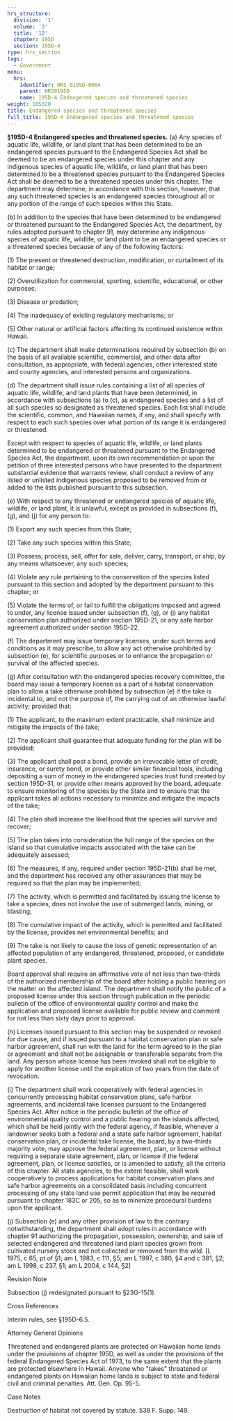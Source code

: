 ```yaml
---
hrs_structure:
  division: '1'
  volume: '3'
  title: '12'
  chapter: 195D
  section: 195D-4
type: hrs_section
tags:
  - Government
menu:
  hrs:
    identifier: HRS_0195D-0004
    parent: HRS0195D
    name: 195D-4 Endangered species and threatened species
weight: 105020
title: Endangered species and threatened species
full_title: 195D-4 Endangered species and threatened species
---
```

**§195D-4 Endangered species and threatened species.** (a) Any species of aquatic life, wildlife, or land plant that has been determined to be an endangered species pursuant to the Endangered Species Act shall be deemed to be an endangered species under this chapter and any indigenous species of aquatic life, wildlife, or land plant that has been determined to be a threatened species pursuant to the Endangered Species Act shall be deemed to be a threatened species under this chapter. The department may determine, in accordance with this section, however, that any such threatened species is an endangered species throughout all or any portion of the range of such species within this State.

(b) In addition to the species that have been determined to be endangered or threatened pursuant to the Endangered Species Act, the department, by rules adopted pursuant to chapter 91, may determine any indigenous species of aquatic life, wildlife, or land plant to be an endangered species or a threatened species because of any of the following factors:

(1) The present or threatened destruction, modification, or curtailment of its habitat or range;

(2) Overutilization for commercial, sporting, scientific, educational, or other purposes;

(3) Disease or predation;

(4) The inadequacy of existing regulatory mechanisms; or

(5) Other natural or artificial factors affecting its continued existence within Hawaii.

(c) The department shall make determinations required by subsection (b) on the basis of all available scientific, commercial, and other data after consultation, as appropriate, with federal agencies, other interested state and county agencies, and interested persons and organizations.

(d) The department shall issue rules containing a list of all species of aquatic life, wildlife, and land plants that have been determined, in accordance with subsections (a) to (c), as endangered species and a list of all such species so designated as threatened species. Each list shall include the scientific, common, and Hawaiian names, if any, and shall specify with respect to each such species over what portion of its range it is endangered or threatened.

Except with respect to species of aquatic life, wildlife, or land plants determined to be endangered or threatened pursuant to the Endangered Species Act, the department, upon its own recommendation or upon the petition of three interested persons who have presented to the department substantial evidence that warrants review, shall conduct a review of any listed or unlisted indigenous species proposed to be removed from or added to the lists published pursuant to this subsection.

(e) With respect to any threatened or endangered species of aquatic life, wildlife, or land plant, it is unlawful, except as provided in subsections (f), (g), and (j) for any person to:

(1) Export any such species from this State;

(2) Take any such species within this State;

(3) Possess, process, sell, offer for sale, deliver, carry, transport, or ship, by any means whatsoever, any such species;

(4) Violate any rule pertaining to the conservation of the species listed pursuant to this section and adopted by the department pursuant to this chapter; or

(5) Violate the terms of, or fail to fulfill the obligations imposed and agreed to under, any license issued under subsection (f), (g), or (j) any habitat conservation plan authorized under section 195D-21, or any safe harbor agreement authorized under section 195D-22.

(f) The department may issue temporary licenses, under such terms and conditions as it may prescribe, to allow any act otherwise prohibited by subsection (e), for scientific purposes or to enhance the propagation or survival of the affected species.

(g) After consultation with the endangered species recovery committee, the board may issue a temporary license as a part of a habitat conservation plan to allow a take otherwise prohibited by subsection (e) if the take is incidental to, and not the purpose of, the carrying out of an otherwise lawful activity; provided that:

(1) The applicant, to the maximum extent practicable, shall minimize and mitigate the impacts of the take;

(2) The applicant shall guarantee that adequate funding for the plan will be provided;

(3) The applicant shall post a bond, provide an irrevocable letter of credit, insurance, or surety bond, or provide other similar financial tools, including depositing a sum of money in the endangered species trust fund created by section 195D-31, or provide other means approved by the board, adequate to ensure monitoring of the species by the State and to ensure that the applicant takes all actions necessary to minimize and mitigate the impacts of the take;

(4) The plan shall increase the likelihood that the species will survive and recover;

(5) The plan takes into consideration the full range of the species on the island so that cumulative impacts associated with the take can be adequately assessed;

(6) The measures, if any, required under section 195D-21(b) shall be met, and the department has received any other assurances that may be required so that the plan may be implemented;

(7) The activity, which is permitted and facilitated by issuing the license to take a species, does not involve the use of submerged lands, mining, or blasting;

(8) The cumulative impact of the activity, which is permitted and facilitated by the license, provides net environmental benefits; and

(9) The take is not likely to cause the loss of genetic representation of an affected population of any endangered, threatened, proposed, or candidate plant species.

Board approval shall require an affirmative vote of not less than two-thirds of the authorized membership of the board after holding a public hearing on the matter on the affected island. The department shall notify the public of a proposed license under this section through publication in the periodic bulletin of the office of environmental quality control and make the application and proposed license available for public review and comment for not less than sixty days prior to approval.

(h) Licenses issued pursuant to this section may be suspended or revoked for due cause, and if issued pursuant to a habitat conservation plan or safe harbor agreement, shall run with the land for the term agreed to in the plan or agreement and shall not be assignable or transferable separate from the land. Any person whose license has been revoked shall not be eligible to apply for another license until the expiration of two years from the date of revocation.

(i) The department shall work cooperatively with federal agencies in concurrently processing habitat conservation plans, safe harbor agreements, and incidental take licenses pursuant to the Endangered Species Act. After notice in the periodic bulletin of the office of environmental quality control and a public hearing on the islands affected, which shall be held jointly with the federal agency, if feasible, whenever a landowner seeks both a federal and a state safe harbor agreement, habitat conservation plan, or incidental take license, the board, by a two-thirds majority vote, may approve the federal agreement, plan, or license without requiring a separate state agreement, plan, or license if the federal agreement, plan, or license satisfies, or is amended to satisfy, all the criteria of this chapter. All state agencies, to the extent feasible, shall work cooperatively to process applications for habitat conservation plans and safe harbor agreements on a consolidated basis including concurrent processing of any state land use permit application that may be required pursuant to chapter 183C or 205, so as to minimize procedural burdens upon the applicant.

(j) Subsection (e) and any other provision of law to the contrary notwithstanding, the department shall adopt rules in accordance with chapter 91 authorizing the propagation, possession, ownership, and sale of selected endangered and threatened land plant species grown from cultivated nursery stock and not collected or removed from the wild. [L 1975, c 65, pt of §1; am L 1983, c 111, §5; am L 1997, c 380, §4 and c 381, §2; am L 1998, c 237, §1; am L 2004, c 144, §2]

Revision Note

Subsection (j) redesignated pursuant to §23G-15(1).

Cross References

Interim rules, see §195D-6.5.

Attorney General Opinions

Threatened and endangered plants are protected on Hawaiian home lands under the provisions of chapter 195D, as well as under the provisions of the federal Endangered Species Act of 1973, to the same extent that the plants are protected elsewhere in Hawaii. Anyone who "takes" threatened or endangered plants on Hawaiian home lands is subject to state and federal civil and criminal penalties. Att. Gen. Op. 95-5.

Case Notes

Destruction of habitat not covered by statute. 538 F. Supp. 149.
